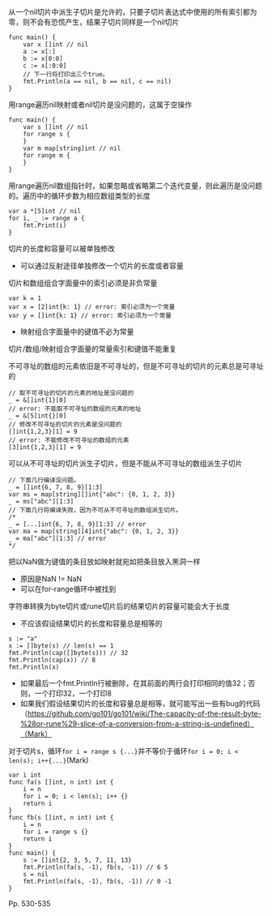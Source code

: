 从一个nil切片中派生子切片是允许的，只要子切片表达式中使用的所有索引都为零，则不会有恐慌产生，结果子切片同样是一个nil切片

```
func main() {
	var x []int // nil
	a := x[:]
	b := x[0:0]
	c := x[:0:0]
	// 下一行将打印出三个true。
	fmt.Println(a == nil, b == nil, c == nil)
}
```

用range遍历nil映射或者nil切片是没问题的，这属于空操作

```
func main() {
	var s []int // nil
	for range s {
	}
	var m map[string]int // nil
	for range m {
	}
}
```

用range遍历nil数组指针时，如果忽略或省略第二个迭代变量，则此遍历是没问题的。遍历中的循环步数为相应数组类型的长度

```
var a *[5]int // nil
for i, _ := range a {
	fmt.Print(i)
}
```

切片的长度和容量可以被单独修改

-   可以通过反射途径单独修改一个切片的长度或者容量

切片和数组组合字面量中的索引必须是非负常量

```
var k = 1
var x = [2]int{k: 1} // error: 索引必须为一个常量
var y = []int{k: 1} // error: 索引必须为一个常量
```

-   映射组合字面量中的键值不必为常量

切片/数组/映射组合字面量的常量索引和键值不能重复

不可寻址的数组的元素依旧是不可寻址的，但是不可寻址的切片的元素总是可寻址的

```
// 取不可寻址的切片的元素的地址是没问题的
_ = &[]int{1}[0]
// error: 不能取不可寻址的数组的元素的地址
_ = &[5]int{}[0]
// 修改不可寻址的切片的元素是没问题的
[]int{1,2,3}[1] = 9
// error: 不能修改不可寻址的数组的元素
[3]int{1,2,3}[1] = 9
```

可以从不可寻址的切片派生子切片，但是不能从不可寻址的数组派生子切片

```
// 下面几行编译没问题。
_ = []int{6, 7, 8, 9}[1:3]
var ms = map[string][]int{"abc": {0, 1, 2, 3}}
_ = ms["abc"][1:3]
// 下面几行将编译失败，因为不可从不可寻址的数组派生切片。
/*
_ = [...]int{6, 7, 8, 9}[1:3] // error
var ma = map[string][4]int{"abc": {0, 1, 2, 3}}
_ = ma["abc"][1:3] // error
*/
```

把以NaN做为键值的条目放如映射就宛如把条目放入黑洞一样

-   原因是NaN != NaN
-   可以在for-range循环中被找到

字符串转换为byte切片或rune切片后的结果切片的容量可能会大于长度

-   不应该假设结果切片的长度和容量总是相等的

```
s := "a"
x := []byte(s) // len(s) == 1
fmt.Println(cap([]byte(s))) // 32
fmt.Println(cap(x)) // 8
fmt.Println(x)
```

-   如果最后一个fmt.Println行被删除，在其前面的两行会打印相同的值32；否则，一个打印32，一个打印8
-   如果我们假设结果切片的长度和容量总是相等，就可能写出一些有bug的代码
    （https://github.com/go101/go101/wiki/The-capacity-of-the-result-byte-%28or-rune%29-slice-of-a-conversion-from-a-string-is-undefined）（Mark）



对于切片s，循环`for i = range s {...}`并不等价于循环`for i = 0; i < len(s); i++{...}`(Mark)

```
var i int
func fa(s []int, n int) int {
	i = n
	for i = 0; i < len(s); i++ {}
	return i
}
func fb(s []int, n int) int {
	i = n
	for i = range s {}
	return i
}
func main() {
	s := []int{2, 3, 5, 7, 11, 13}
	fmt.Println(fa(s, -1), fb(s, -1)) // 6 5
	s = nil
	fmt.Println(fa(s, -1), fb(s, -1)) // 0 -1
}
```





Pp. 530-535